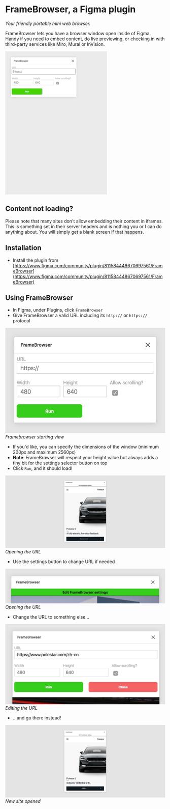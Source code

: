 # FrameBrowser, a Figma plugin

_Your friendly portable mini web browser._

FrameBrowser lets you have a browser window open inside of Figma. Handy if you need to embed content, do live previewing, or checking in with third-party services like Miro, Mural or InVision.

![](framebrowser.gif)

## Content not loading?

Please note that many sites don't allow embedding their content in iframes. This is something set in their server headers and is nothing you or I can do anything about. You will simply get a blank screen if that happens.

## Installation

- Install the plugin from [https://www.figma.com/community/plugin/811584448670697561/FrameBrowser](https://www.figma.com/community/plugin/811584448670697561/FrameBrowser)

## Using FrameBrowser

- In Figma, under Plugins, click `FrameBrowser`
- Give FrameBrowser a valid URL including its `http://` or `https://` protocol

![Framebrowser starting view](framebrowser-demo-1.jpg)
_Framebrowser starting view_

- If you'd like, you can specify the dimensions of the window (minimum 200px and maximum 2560px)
- **Note**: FrameBrowser will respect your height value but always adds a tiny bit for the settings selector button on top
- Click `Run`, and it should load!

![Opening the URL](framebrowser-demo-2.jpg)
_Opening the URL_

- Use the settings button to change URL if needed

![Opening the URL](framebrowser-demo-3.jpg)
_Opening the URL_

- Change the URL to something else...

![Editing the URL](framebrowser-demo-4.jpg)
_Editing the URL_

- ...and go there instead!

![New site opened](framebrowser-demo-5.jpg)
_New site opened_
